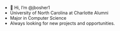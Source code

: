 - 👋 Hi, I’m @jbosher1
- University of North Carolina at Charlotte Alumni
- Major in Computer Science
- Always looking for new projects and opportunities. 

<!---
jbosher1/jbosher1 is a ✨ special ✨ repository because its `README.md` (this file) appears on your GitHub profile.
You can click the Preview link to take a look at your changes.
--->
